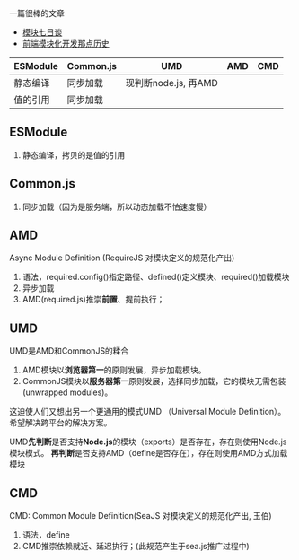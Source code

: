 一篇很棒的文章

- [模块七日谈](http://huangxuan.me/js-module-7day/#/7)
- [前端模块化开发那点历史](https://github.com/seajs/seajs/issues/588)


| ESModule | Common.js | UMD                  | AMD | CMD |
|----------|-----------|----------------------|-----|-----|
| 静态编译 | 同步加载  | 现判断node.js, 再AMD |     |     |
| 值的引用 | 同步加载  |                      |     |     |

## ESModule


1. 静态编译，拷贝的是值的引用


## Common.js

1. 同步加载（因为是服务端，所以动态加载不怕速度慢）


## AMD

Async Module Definition (RequireJS 对模块定义的规范化产出)

1. 语法，required.config()指定路径、defined()定义模块、required()加载模块
2. 异步加载
3. AMD(required.js)推崇**前置**、提前执行；


## UMD

UMD是AMD和CommonJS的糅合

1. AMD模块以**浏览器第一**的原则发展，异步加载模块。
2. CommonJS模块以**服务器第一**原则发展，选择同步加载，它的模块无需包装(unwrapped modules)。

这迫使人们又想出另一个更通用的模式UMD （Universal Module Definition）。希望解决跨平台的解决方案。

UMD**先判断**是否支持**Node.js**的模块（exports）是否存在，存在则使用Node.js模块模式。
**再判断**是否支持AMD（define是否存在），存在则使用AMD方式加载模块



## CMD

CMD: Common Module Definition(SeaJS 对模块定义的规范化产出, 玉伯)

1. 语法，define
2. CMD推崇依赖就近、延迟执行；(此规范产生于sea.js推广过程中)


